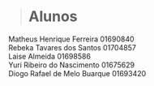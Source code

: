 > # Alunos  
Matheus Henrique Ferreira 01690840  
Rebeka Tavares dos Santos 01704857  
Laise Almeida 01698586  
Yuri Ribeiro do Nascimento 01675629  
Diogo Rafael de Melo Buarque  01693420
